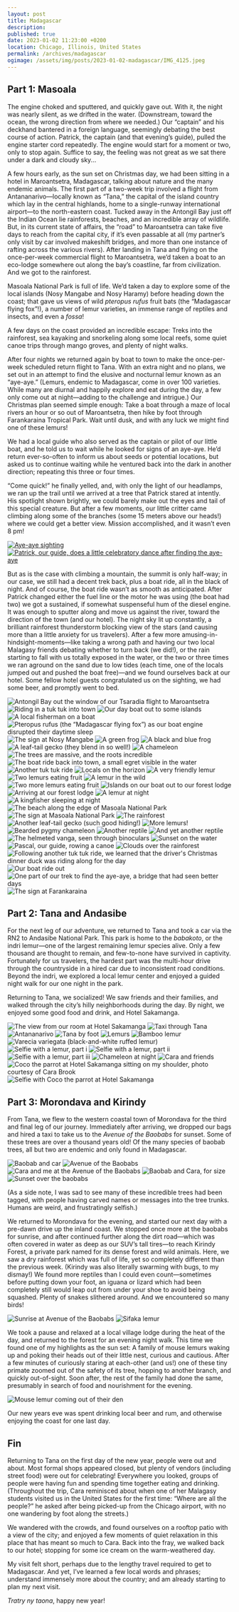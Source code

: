 ```yaml
---
layout: post
title: Madagascar
description: 
published: true
date: 2023-01-02 11:23:00 +0200
location: Chicago, Illinois, United States
permalink: /archives/madagascar
ogimage: /assets/img/posts/2023-01-02-madagascar/IMG_4125.jpeg
---
```

## Part 1: Masoala

The engine choked and sputtered, and quickly gave out. With it, the night was nearly silent, as we drifted in the water. (Downstream, toward the ocean, the wrong direction from where we needed.) Our “captain” and his deckhand bantered in a foreign language, seemingly debating the best course of action. Patrick, the captain (and that evening’s guide), pulled the engine starter cord repeatedly. The engine would start for a moment or two, only to stop again. Suffice to say, the feeling was not great as we sat there under a dark and cloudy sky...

A few hours early, as the sun set on Christmas day, we had been sitting in a hotel in Maroantsetra, Madagascar, talking about nature and the many endemic animals. The first part of a two-week trip involved a flight from Antananarivo—locally known as “Tana,” the capital of the island country which lay in the central highlands, home to a single-runway international airport—to the north-eastern coast. Tucked away in the Antongil Bay just off the Indian Ocean lie rainforests, beaches, and an incredible array of wildlife. But, in its current state of affairs, the “road” to Maroantsetra can take five days to reach from the capital city, if it’s even passable at all (my partner’s only visit by car involved makeshift bridges, and more than one instance of rafting across the various rivers). After landing in Tana and flying on the once-per-week commercial flight to Maroantsetra, we’d taken a boat to an eco-lodge somewhere out along the bay’s coastline, far from civilization. And we got to the rainforest.

Masoala National Park is full of life. We’d taken a day to explore some of the local islands (Nosy Mangabe and Nosy Haramy) before heading down the coast; that gave us views of wild *pteropus rufus* fruit bats (the “Madagascar flying fox”!), a number of lemur varieties, an immense range of reptiles and insects, and even a *fossa*!

A few days on the coast provided an incredible escape: Treks into the rainforest, sea kayaking and snorkeling along some local reefs, some quiet canoe trips through mango groves, and plenty of night walks.

After four nights we returned again by boat to town to make the once-per-week scheduled return flight to Tana. With an extra night and no plans, we set out in an attempt to find the elusive and nocturnal lemur known as an “aye-aye.” (Lemurs, endemic to Madagascar, come in over 100 varieties. While many are diurnal and happily explore and eat during the day, a few only come out at night—adding to the challenge and intrigue.) Our Christmas plan seemed simple enough: Take a boat through a maze of local rivers an hour or so out of Maroantsetra, then hike by foot through Farankaraina Tropical Park. Wait until dusk, and with any luck we might find one of these lemurs! 

We had a local guide who also served as the captain or pilot of our little boat, and he told us to wait while he looked for signs of an aye-aye. He’d return ever-so-often to inform us about seeds or potential locations, but asked us to continue waiting while he ventured back into the dark in another direction; repeating this three or four times.

“Come quick!” he finally yelled, and, with only the light of our headlamps, we ran up the trail until we arrived at a tree that Patrick stared at intently. His spotlight shown brightly, we could barely make out the eyes and tail of this special creature. But after a few moments, our little critter came climbing along some of the branches (some 15 meters above our heads!) where we could get a better view. Mission accomplished, and it wasn’t even 8 pm!

<a href="https://benjaminchait-net.s3.amazonaws.com/IMG_2609.mov">![Aye-aye sighting][1]</a>
<a href="https://benjaminchait-net.s3.amazonaws.com/IMG_2646.mov">![Patrick, our guide, does a little celebratory dance after finding the aye-aye][2]</a>

But as is the case with climbing a mountain, the summit is only half-way; in our case, we still had a decent trek back, plus a boat ride, all in the black of night. And of course, the boat ride wasn’t as smooth as anticipated. After Patrick changed either the fuel line or the motor he was using (the boat had two) we got a sustained, if somewhat suspenseful hum of the diesel engine. It was enough to sputter along and move us against the river, toward the direction of the town (and our hotel). The night sky lit up constantly, a brilliant rainforest thunderstorm blocking view of the stars (and causing more than a little anxiety for us travelers). After a few more amusing-in-hindsight-moments—like taking a wrong path and having our two local Malagasy friends debating whether to turn back (we did!), or the rain starting to fall with us totally exposed in the water, or the two or three times we ran aground on the sand due to low tides (each time, one of the locals jumped out and pushed the boat free)—and we found ourselves back at our hotel. Some fellow hotel guests congratulated us on the sighting, we had some beer, and promptly went to bed.

![Antongil Bay out the window of our Tsaradia flight to Maroantsetra][3]
![Riding in a tuk tuk into town][4]
![Our day boat out to some islands][5]
![A local fisherman on a boat][6]
![Pteropus rufus (the “Madagascar flying fox”) as our boat engine disrupted their daytime sleep][7]
![The sign at Nosy Mangabe][8]
![A green frog][9]
![A black and blue frog][10]
![A leaf-tail gecko (they blend in so well!)][11]
![A chameleon][12]
![The trees are massive, and the roots incredible][13]
![The boat ride back into town, a small egret visible in the water][14]
![Another tuk tuk ride][15]
![Locals on the horizon][16]
![A very friendly lemur][17]
![Two lemurs eating fruit][18]
![A lemur in the wild][19]
![Two more lemurs eating fruit][20]
![Islands on our boat out to our forest lodge][21]
![Arriving at our forest lodge][22]
![A lemur at night][23]
![A kingfisher sleeping at night][24]
![The beach along the edge of Masoala National Park][25]
![The sign at Masoala National Park][26]
![The rainforest][27]
![Another leaf-tail gecko (such good hiding!)][28]
![More lemurs!][29]
![Bearded pygmy chameleon][30]
![Another reptile][31]
![And yet another reptile][32]
![The helmeted vanga, seen through binoculars][33]
![Sunset on the water][34]
![Pascal, our guide, rowing a canoe][35]
![Clouds over the rainforest][36]
![Following another tuk tuk ride, we learned that the driver's Christmas dinner duck was riding along for the day][37]
![Our boat ride out][38]
![One part of our trek to find the aye-aye, a bridge that had seen better days][39]
![The sign at Farankaraina][40]

## Part 2: Tana and Andasibe

For the next leg of our adventure, we returned to Tana and took a car via the RN2 to Andasibe National Park. This park is home to the *‌babakoto*, or the indri lemur—one of the largest remaining lemur species alive. Only a few thousand are thought to remain, and few-to-none have survived in captivity. Fortunately for us travelers, the hardest part was the multi-hour drive through the countryside in a hired car due to inconsistent road conditions. Beyond the indri, we explored a local lemur center and enjoyed a guided night walk for our one night in the park.

Returning to Tana, we socialized! We saw friends and their families, and walked through the city’s hilly neighborhoods during the day. By night, we enjoyed some good food and drink, and Hotel Sakamanga.

![The view from our room at Hotel Sakamanga][41]
![Taxi through Tana][42]
![Antananarivo][43]
![Tana by foot][44]
![Lemurs][45]
![Bamboo lemur][46]
![Varecia variegata (black-and-white ruffed lemur)][47]
![Selfie with a lemur, part i][48]
![Selfie with a lemur, part ii][49]
![Selfie with a lemur, part iii][50]
![Chameleon at night][51]
![Cara and friends][52]
![Coco the parrot at Hotel Sakamanga sitting on my shoulder, photo courtesy of Cara Brook][62]
![Selfie with Coco the parrot at Hotel Sakamanga][53]

## Part 3: Morondava and Kirindy

From Tana, we flew to the western coastal town of Morondava for the third and final leg of our journey. Immediately after arriving, we dropped our bags and hired a taxi to take us to the *Avenue of the Baobabs* for sunset. Some of these trees are over a thousand years old! Of the many species of baobab trees, all but two are endemic and only found in Madagascar.

![Baobab and car][54]
![Avenue of the Baobabs][55]
![Cara and me at the Avenue of the Baobabs][56]
![Baobab and Cara, for size][57]
![Sunset over the baobabs][58]

(As a side note, I was sad to see many of these incredible trees had been tagged, with people having carved names or messages into the tree trunks. Humans are weird, and frustratingly selfish.)

We returned to Morondava for the evening, and started our next day with a pre-dawn drive up the inland coast. We stopped once more at the baobabs for sunrise, and after continued further along the dirt road—which was often covered in water as deep as our SUV’s tall tires—to reach Kirindy Forest, a private park named for its dense forest and wild animals. Here, we saw a dry rainforest which was full of life, yet so completely different than the previous week. (Kirindy was also literally swarming with bugs, to my dismay!) We found more reptiles than I could even count—sometimes before putting down your foot, an iguana or lizard which had been completely still would leap out from under your shoe to avoid being squashed. Plenty of snakes slithered around. And we encountered so many birds!

![Sunrise at Avenue of the Baobabs][59]
![Sifaka lemur][60]

We took a pause and relaxed at a local village lodge during the heat of the day, and returned to the forest for an evening night walk. This time we found one of my highlights as the sun set: A family of mouse lemurs waking up and poking their heads out of their little nest, curious and cautious. After a few minutes of curiously staring at each-other (and us!) one of these tiny primate zoomed out of the safety of its tree, hopping to another branch, and quickly out-of-sight. Soon after, the rest of the family had done the same, presumably in search of food and nourishment for the evening.

![Mouse lemur coming out of their den][61]

Our new years eve was spent drinking local beer and rum, and otherwise enjoying the coast for one last day.

## Fin

Returning to Tana on the first day of the new year, people were out and about. Most formal shops appeared closed, but plenty of vendors (including street food) were out for celebrating! Everywhere you looked, groups of people were having fun and spending time together eating and drinking. (Throughout the trip, Cara reminisced about when one of her Malagasy students visited us in the United States for the first time: “Where are all the people?” he asked after being picked-up from the Chicago airport, with no one wandering by foot along the streets.)

We wandered with the crowds, and found ourselves on a rooftop patio with a view of the city; and enjoyed a few moments of quiet relaxation in this place that has meant so much to Cara. Back into the fray, we walked back to our hotel; stopping for some ice cream on the warm-weathered day.

My visit felt short, perhaps due to the lengthy travel required to get to Madagascar. And yet, I’ve learned a few local words and phrases; understand immensely more about the country; and am already starting to plan my next visit.

*‌Tratry ny taona*, happy new year!

[1]: /assets/img/posts/2023-01-02-madagascar/IMG_2609.jpeg
[2]: /assets/img/posts/2023-01-02-madagascar/IMG_2646.jpeg

[3]: /assets/img/posts/2023-01-02-madagascar/IMG_1316.jpeg
[4]: /assets/img/posts/2023-01-02-madagascar/IMG_1347.jpeg
[5]: /assets/img/posts/2023-01-02-madagascar/IMG_1373.jpeg
[6]: /assets/img/posts/2023-01-02-madagascar/IMG_1426.jpeg
[7]: /assets/img/posts/2023-01-02-madagascar/IMG_1491.jpeg
[8]: /assets/img/posts/2023-01-02-madagascar/IMG_1536.jpeg
[9]: /assets/img/posts/2023-01-02-madagascar/IMG_1547.jpeg
[10]: /assets/img/posts/2023-01-02-madagascar/IMG_1554.jpeg
[11]: /assets/img/posts/2023-01-02-madagascar/IMG_1569.jpeg
[12]: /assets/img/posts/2023-01-02-madagascar/IMG_1584.jpeg
[13]: /assets/img/posts/2023-01-02-madagascar/IMG_1654.jpeg
[14]: /assets/img/posts/2023-01-02-madagascar/IMG_1707.jpeg
[15]: /assets/img/posts/2023-01-02-madagascar/IMG_1713.jpeg
[16]: /assets/img/posts/2023-01-02-madagascar/IMG_1730.jpeg
[17]: /assets/img/posts/2023-01-02-madagascar/IMG_1790.jpeg
[18]: /assets/img/posts/2023-01-02-madagascar/IMG_1829.jpeg
[19]: /assets/img/posts/2023-01-02-madagascar/IMG_1873.jpeg
[20]: /assets/img/posts/2023-01-02-madagascar/IMG_1886.jpeg
[21]: /assets/img/posts/2023-01-02-madagascar/IMG_1889.jpeg
[22]: /assets/img/posts/2023-01-02-madagascar/IMG_1893.jpeg
[23]: /assets/img/posts/2023-01-02-madagascar/IMG_1934.jpeg
[24]: /assets/img/posts/2023-01-02-madagascar/IMG_1939.jpeg
[25]: /assets/img/posts/2023-01-02-madagascar/IMG_1980.jpeg
[26]: /assets/img/posts/2023-01-02-madagascar/IMG_1982.jpeg
[27]: /assets/img/posts/2023-01-02-madagascar/IMG_2038.jpeg
[28]: /assets/img/posts/2023-01-02-madagascar/IMG_2050.jpeg
[29]: /assets/img/posts/2023-01-02-madagascar/IMG_2140.jpeg
[30]: /assets/img/posts/2023-01-02-madagascar/IMG_2153.jpeg
[31]: /assets/img/posts/2023-01-02-madagascar/IMG_2203.jpeg
[32]: /assets/img/posts/2023-01-02-madagascar/IMG_2212.jpeg
[33]: /assets/img/posts/2023-01-02-madagascar/IMG_2300.jpeg
[34]: /assets/img/posts/2023-01-02-madagascar/IMG_2336.jpeg
[35]: /assets/img/posts/2023-01-02-madagascar/IMG_2406.jpeg
[36]: /assets/img/posts/2023-01-02-madagascar/IMG_2470.jpeg
[37]: /assets/img/posts/2023-01-02-madagascar/IMG_2546.jpeg
[38]: /assets/img/posts/2023-01-02-madagascar/IMG_2556.jpeg
[39]: /assets/img/posts/2023-01-02-madagascar/IMG_2573.jpeg
[40]: /assets/img/posts/2023-01-02-madagascar/IMG_2580.jpeg

[41]: /assets/img/posts/2023-01-02-madagascar/IMG_2677.jpeg
[42]: /assets/img/posts/2023-01-02-madagascar/IMG_2682.jpeg
[43]: /assets/img/posts/2023-01-02-madagascar/IMG_2690.jpeg
[44]: /assets/img/posts/2023-01-02-madagascar/IMG_2700.jpeg
[45]: /assets/img/posts/2023-01-02-madagascar/IMG_2739.jpeg
[46]: /assets/img/posts/2023-01-02-madagascar/IMG_2741.jpeg
[47]: /assets/img/posts/2023-01-02-madagascar/IMG_2759.jpeg
[48]: /assets/img/posts/2023-01-02-madagascar/IMG_2774.jpeg
[49]: /assets/img/posts/2023-01-02-madagascar/IMG_2775.jpeg
[50]: /assets/img/posts/2023-01-02-madagascar/IMG_2776.jpeg
[51]: /assets/img/posts/2023-01-02-madagascar/IMG_2779.jpeg
[52]: /assets/img/posts/2023-01-02-madagascar/IMG_2841.jpeg
[53]: /assets/img/posts/2023-01-02-madagascar/IMG_2853.jpeg

[54]: /assets/img/posts/2023-01-02-madagascar/IMG_2867.jpeg
[55]: /assets/img/posts/2023-01-02-madagascar/IMG_2873.jpeg
[56]: /assets/img/posts/2023-01-02-madagascar/IMG_2877.jpeg
[57]: /assets/img/posts/2023-01-02-madagascar/IMG_2936.jpeg
[58]: /assets/img/posts/2023-01-02-madagascar/IMG_2997.jpeg
[59]: /assets/img/posts/2023-01-02-madagascar/IMG_3018.jpeg
[60]: /assets/img/posts/2023-01-02-madagascar/IMG_3024.jpeg
[61]: /assets/img/posts/2023-01-02-madagascar/IMG_3067.jpeg

[62]: /assets/img/posts/2023-01-02-madagascar/IMG_4125.jpeg